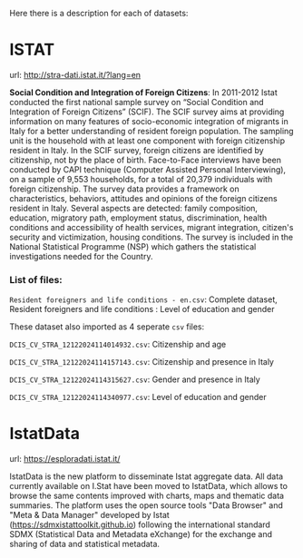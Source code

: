 Here there is a description for each of datasets:

# ISTAT

url: http://stra-dati.istat.it/?lang=en

**Social Condition and Integration of Foreign Citizens**: In 2011-2012 Istat conducted the first national sample survey on “Social Condition and Integration of Foreign Citizens” (SCIF). The SCIF survey aims at providing information on many features of socio-economic integration of migrants in Italy for a better understanding of resident foreign population. The sampling unit is the household with at least one component with foreign citizenship resident in Italy. In the SCIF survey, foreign citizens are identified by citizenship, not by the place of birth. Face-to-Face interviews have been conducted by CAPI technique (Computer Assisted Personal Interviewing), on a sample of 9,553 households, for a total of 20,379 individuals with foreign citizenship. The survey data provides a framework on characteristics, behaviors, attitudes and opinions of the foreign citizens resident in Italy. Several aspects are detected: family composition, education, migratory path, employment status, discrimination, health conditions and accessibility of health services, migrant integration, citizen's security and victimization, housing conditions. The survey is included in the National Statistical Programme (NSP) which gathers the statistical investigations needed for the Country.

### List of files:
`Resident foreigners and life conditions - en.csv`: Complete dataset, Resident foreigners and life conditions : Level of education and gender

These dataset also imported as 4 seperate `csv` files:

`DCIS_CV_STRA_12122024114014932.csv`: Citizenship and age

`DCIS_CV_STRA_12122024114157143.csv`: Citizenship and presence in Italy

`DCIS_CV_STRA_12122024114315627.csv`: Gender and presence in Italy

`DCIS_CV_STRA_12122024114340977.csv`: Level of education and gender


# IstatData

url: https://esploradati.istat.it/

IstatData is the new platform to disseminate Istat aggregate data.
All data currently available on I.Stat have been moved to IstatData, which allows to browse the same contents improved with charts, maps and thematic data summaries.
The platform uses the open source tools "Data Browser" and "Meta & Data Manager" developed by Istat (https://sdmxistattoolkit.github.io) following the international standard SDMX (Statistical Data and Metadata eXchange) for the exchange and sharing of data and statistical metadata.


